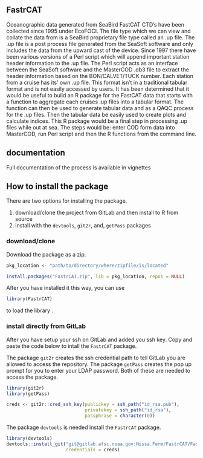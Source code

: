 <!-- README.md is generated from README.Rmd. Please edit that file -->
FastrCAT
--------

Oceanographic data generated from SeaBird FastCAT CTD’s have been
collected since 1995 under EcoFOCI. The file type which we can view and
collate the data from is a SeaBird proprietary file type called an .up
file. The .up file is a post process file generated from the SeaSoft
software and only includes the data from the upward cast of the device.
Since 1997 there have been various versions of a Perl script which will
append important station header information to the .up file. The Perl
script acts as an interface between the SeaSoft software and the
MasterCOD .db3 file to extract the header information based on the
BON/CALVET/TUCK number. Each station from a cruise has its’ own .up
file. This format isn’t in a traditional tabular format and is not
easily accessed by users. It has been determined that it would be useful
to build an R package for the FastCAT data that starts with a function
to aggregate each cruises .up files into a tabular format. The function
can then be used to generate tabular data and as a QAQC process for the
.up files. Then the tabular data be easily used to create plots and
calculate indices. This R package would be a final step in processing
.up files while out at sea. The steps would be: enter COD form data into
MasterCOD, run Perl script and then the R functions from the command
line.

documentation
-------------

Full documentation of the process is available in vignettes

How to install the package
--------------------------

There are two options for installing the package.

1.  download/clone the project from GitLab and then install to R from
    source
2.  install with the `devtools`, `git2r`, and, `getPass` packages

### download/clone

Download the package as a zip.

``` r
pkg_location <- "path/to/directory/where/zipfile/is/located"

install.packages("FastrCAT.zip", lib = pkg_location, repos = NULL)
```

After you have installed it this way, you can use

``` r
library(FastrCAT)
```

to load the library .

### install directly from GitLab

After you have setup your ssh on GitLab and added you ssh key. Copy and
paste the code below to intall the `FastrCAT` package.

The package `git2r` creates the ssh credential path to tell GitLab you
are allowed to access the repository. The package `getPass` creates the
pop up prompt for you to enter your LDAP password. Both of these are
needed to access the package.

``` r
library(git2r)
library(getPass)

creds <- git2r::cred_ssh_key(publickey = ssh_path("id_rsa.pub"),
                             privatekey = ssh_path("id_rsa"),
                             passphrase = character(0))
```

The package `devtools` is needed install the `FastrCAT` package.

``` r
library(devtools)
devtools::install_git("git@gitlab.afsc.noaa.gov:Nissa.Ferm/FastrCAT/FastrCAT.git",
                      credentials = creds)
```

